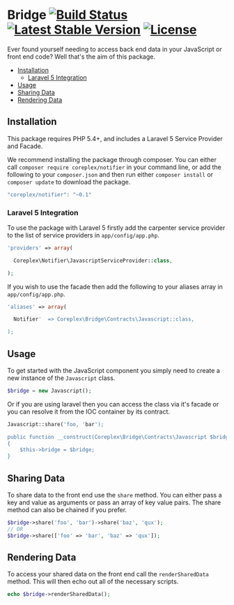 # Bridge [![Build Status](https://travis-ci.org/coreplex/bridge.svg?branch=master)](https://travis-ci.org/coreplex/bridge) [![Latest Stable Version](https://poser.pugx.org/coreplex/bridge/v/stable)](https://packagist.org/packages/coreplex/bridge) [![License](https://poser.pugx.org/coreplex/bridge/license)](https://packagist.org/packages/coreplex/bridge)

Ever found yourself needing to access back end data in your JavaScript or front end code? Well that's the aim of this 
package.

- [Installation](#installation)
    - [Laravel 5 Integration](#laravel-5-integration)
- [Usage](#usage)
- [Sharing Data](#sharing-data)
- [Rendering Data](#rendering-data)


## Installation

This package requires PHP 5.4+, and includes a Laravel 5 Service Provider and Facade.

We recommend installing the package through composer. You can either call `composer require coreplex/notifier` in your 
command line, or add the following to your `composer.json` and then run either `composer install` or `composer update` 
to download the package.

```php
"coreplex/notifier": "~0.1"
```

### Laravel 5 Integration

To use the package with Laravel 5 firstly add the carpenter service provider to the list of service providers in 
`app/config/app.php`.

```php
'providers' => array(

  Coreplex\Notifier\JavascriptServiceProvider::class,

);
```

If you wish to use the facade then add the following to your aliases array in `app/config/app.php`.

```php
'aliases' => array(

  Notifier'  => Coreplex\Bridge\Contracts\Javascript::class,

);
```

## Usage

To get started with the JavaScript component you simply need to create a new instance of the `Javascript` class.

```php
$bridge = new Javascript();
```

Or if you are using laravel then you can access the class via it's facade or you can resolve it from the IOC container 
by its contract.

```php
Javascript::share('foo, 'bar');

public function __construct(Coreplex\Bridge\Contracts\Javascript $bridge)
{
    $this->bridge = $bridge;
}
```

## Sharing Data

To share data to the front end use the `share` method. You can either pass a key and value as arguments or pass an 
array of key value pairs. The share method can also be chained if you prefer.
 
```php
$bridge->share('foo', 'bar')->share('baz', 'qux');
// OR
$bridge->share(['foo' => 'bar', 'baz' => 'qux']);
```

## Rendering Data

To access your shared data on the front end call the `renderSharedData` method. This will then echo out all of the 
necessary scripts.

```php
echo $bridge->renderSharedData();
```
